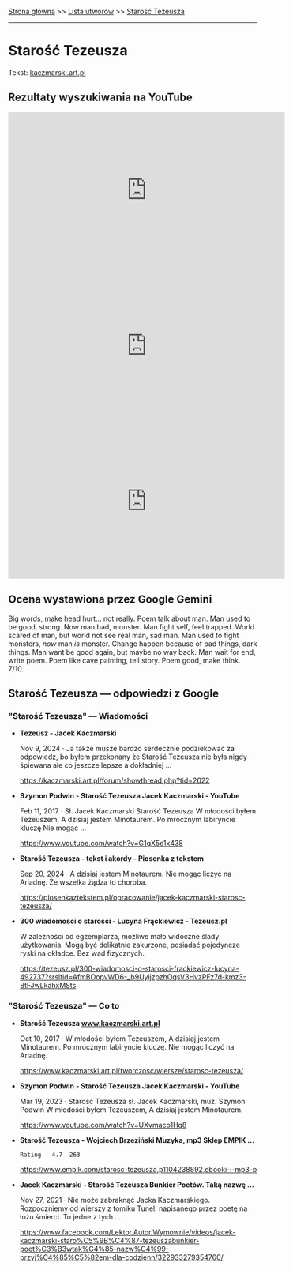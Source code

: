 [Strona główna](../index.md) >> [Lista utworów](../list.md) >> [Starość Tezeusza](558.md)

---

# Starość Tezeusza

Tekst: [kaczmarski.art.pl](https://www.kaczmarski.art.pl/tworczosc/wiersze/starosc-tezeusza/)

## Rezultaty wyszukiwania na YouTube

<iframe width="560" height="315" src="https://www.youtube.com/embed/G1qX5e1x438?si=IdontcarewhotheIRSsendsImnotpayingtaxes" title="YouTube video player" frameborder="0" allow="accelerometer; autoplay; clipboard-write; encrypted-media; gyroscope; picture-in-picture; web-share" referrerpolicy="strict-origin-when-cross-origin" allowfullscreen></iframe>

<iframe width="560" height="315" src="https://www.youtube.com/embed/4hsjShHx9xM?si=IdontcarewhotheIRSsendsImnotpayingtaxes" title="YouTube video player" frameborder="0" allow="accelerometer; autoplay; clipboard-write; encrypted-media; gyroscope; picture-in-picture; web-share" referrerpolicy="strict-origin-when-cross-origin" allowfullscreen></iframe>

<iframe width="560" height="315" src="https://www.youtube.com/embed/UXvmaco1Hq8?si=IdontcarewhotheIRSsendsImnotpayingtaxes" title="YouTube video player" frameborder="0" allow="accelerometer; autoplay; clipboard-write; encrypted-media; gyroscope; picture-in-picture; web-share" referrerpolicy="strict-origin-when-cross-origin" allowfullscreen></iframe>

## Ocena wystawiona przez Google Gemini

Big words, make head hurt... not really. Poem talk about man. Man used to be good, strong. Now man bad, monster. Man fight self, feel trapped. World scared of man, but world not see real man, sad man. Man used to fight monsters, *now* man *is* monster. Change happen because of bad things, dark things. Man want be good again, but maybe no way back. Man wait for end, write poem. Poem like cave painting, tell story. Poem good, make think. 7/10.


## Starość Tezeusza — odpowiedzi z Google

### "Starość Tezeusza" — Wiadomości

- **Tezeusz - Jacek Kaczmarski**

    Nov 9, 2024  ·  Ja także musze bardzo serdecznie podziekować za odpowiedz, bo byłem przekonany że Starość Tezeusza nie była nigdy śpiewana ale co jeszcze lepsze a dokładniej ... 

   <https://kaczmarski.art.pl/forum/showthread.php?tid=2622>
- **Szymon Podwin - Starość Tezeusza Jacek Kaczmarski - YouTube**

    Feb 11, 2017  ·  Sł. Jacek Kaczmarski Starość Tezeusza W młodości byłem Tezeuszem, A dzisiaj jestem Minotaurem. Po mrocznym labiryncie kluczę Nie mogąc ... 

   <https://www.youtube.com/watch?v=G1qX5e1x438>
- **Starość Tezeusza - tekst i akordy - Piosenka z tekstem**

    Sep 20, 2024  ·  A dzisiaj jestem Minotaurem. Nie mogąc liczyć na Ariadnę. Że wszelka żądza to choroba. 

   <https://piosenkaztekstem.pl/opracowanie/jacek-kaczmarski-starosc-tezeusza/>
- **300 wiadomości o starości - Lucyna Frąckiewicz - Tezeusz.pl**

    W zależności od egzemplarza, możliwe mało widoczne ślady użytkowania. Mogą być delikatnie zakurzone, posiadać pojedyncze ryski na okładce. Bez wad fizycznych. 

   <https://tezeusz.pl/300-wiadomosci-o-starosci-frackiewicz-lucyna-492737?srsltid=AfmBOopvWD6-_b9UyijzpzhOqsV3HvzPFz7d-kmz3-BtFJwLkahxMSts>

### "Starość Tezeusza" — Co to

- **Starość Tezeusza www.kaczmarski.art.pl**

    Oct 10, 2017  ·  W młodości byłem Tezeuszem, A dzisiaj jestem Minotaurem. Po mrocznym labiryncie kluczę. Nie mogąc liczyć na Ariadnę. 

   <https://www.kaczmarski.art.pl/tworczosc/wiersze/starosc-tezeusza/>
- **Szymon Podwin - Starość Tezeusza Jacek Kaczmarski - YouTube**

    Mar 19, 2023  ·  Starość Tezeusza sł. Jacek Kaczmarski, muz. Szymon Podwin W młodości byłem Tezeuszem, A dzisiaj jestem Minotaurem. 

   <https://www.youtube.com/watch?v=UXvmaco1Hq8>
- **Starość Tezeusza - Wojciech Brzeziński  Muzyka, mp3 Sklep EMPIK ...**

      Rating   4.7  263   

   <https://www.empik.com/starosc-tezeusza,p1104238892,ebooki-i-mp3-p>
- **Jacek Kaczmarski - Starość Tezeusza Bunkier Poetów. Taką nazwę ...**

    Nov 27, 2021  ·  Nie może zabraknąć Jacka Kaczmarskiego. Rozpoczniemy od wierszy z tomiku Tunel, napisanego przez poetę na łożu śmierci. To jedne z tych ... 

   <https://www.facebook.com/Lektor.Autor.Wymownie/videos/jacek-kaczmarski-staro%C5%9B%C4%87-tezeuszabunkier-poet%C3%B3wtak%C4%85-nazw%C4%99-przyj%C4%85%C5%82em-dla-codzienn/322933279354760/>

